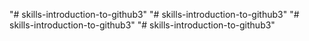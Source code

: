 "# skills-introduction-to-github3" 
"# skills-introduction-to-github3" 
"# skills-introduction-to-github3" 
"# skills-introduction-to-github3" 
